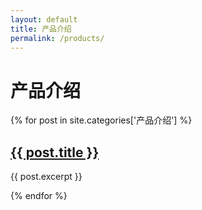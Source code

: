 ```yaml
---
layout: default
title: 产品介绍
permalink: /products/
---
```


# 产品介绍

{% for post in site.categories['产品介绍'] %}
  <h2><a href="{{ post.url }}">{{ post.title }}</a></h2>
  <p>{{ post.excerpt }}</p>
{% endfor %}